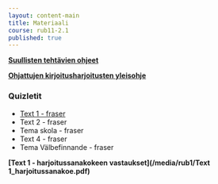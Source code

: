 ```yaml
---
layout: content-main
title: Materiaali
course: rub11-2.1
published: true
---
```

**[Suullisten tehtävien ohjeet](/media/rub5/Suullisen_ohjeet.pdf)**

**[Ohjattujen kirjoitusharjoitusten yleisohje](/media/rub3/OKH_ohje.pdf)**

### Quizletit

- [Text 1 - fraser](https://quizlet.com/_a2zbi1?x=1qqt&i=dz01n)
- Text 2 - fraser
- Tema skola - fraser
- Text 4 - fraser
- Tema Välbefinnande - fraser


**[Text 1 - harjoitussanakokeen vastaukset](/media/rub1/Text 1_harjoitussanakoe.pdf)**
